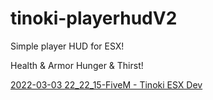 # tinoki-playerhudV2

Simple player HUD for ESX!

Health & Armor
Hunger & Thirst!

[2022-03-03 22_22_15-FiveM - Tinoki ESX Dev](https://user-images.githubusercontent.com/82338713/158033678-c73640fb-7528-4b18-aa30-5be485868f86.png)
